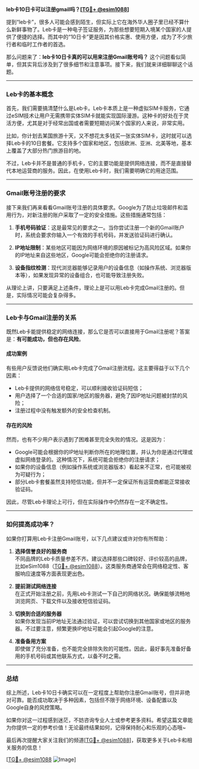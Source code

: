 **leb卡10日卡可以注册gmail吗？[[TG💪+ @esim1088](https://t.me/s/esim1088)]**

提到“leb卡”，很多人可能会感到陌生，但实际上它在海外华人圈子里已经不算什么新鲜事物了。Leb卡是一种电子签证服务，为那些想要短期入境某个国家的人提供了便捷的选择。而其中的“10日卡”更是因其价格实惠、使用方便，成为了不少旅行者和临时工作者的首选。

那么问题来了：**leb卡10日卡真的可以用来注册Gmail账号吗？** 这个问题看似简单，但其实背后涉及到了很多细节和注意事项。接下来，我们就来详细聊聊这个话题。

---

### Leb卡的基本概念

首先，我们需要搞清楚什么是Leb卡。Leb卡本质上是一种虚拟SIM卡服务，它通过eSIM技术让用户无需携带实体SIM卡就能实现国际漫游。这种卡的好处在于灵活方便，尤其是对于经常出国或者需要短期访问某个国家的人来说，非常实用。

比如，你计划去某国旅游十天，又不想花太多钱买一张实体SIM卡，这时就可以选择Leb卡的10日套餐。它支持多个国家和地区，包括欧洲、亚洲、北美等地，基本上覆盖了大部分热门旅游目的地。

不过，Leb卡并不是普通的手机卡，它的主要功能是提供网络连接，而不是直接替代本地运营商的服务。因此，在使用Leb卡时，我们需要明确它的用途范围。

---

### Gmail账号注册的要求

接下来我们再来看看Gmail账号注册的具体要求。Google为了防止垃圾邮件和滥用行为，对新注册的账户采取了一定的安全措施。这些措施通常包括：

1. **手机号码验证**：这是最常见的要求之一。当你尝试注册一个新的Gmail账户时，系统会要求你输入一个有效的手机号码，并发送验证码进行确认。
   
2. **IP地址限制**：某些地区可能因为网络环境的原因被标记为高风险区域。如果你的IP地址来自这些地区，Google可能会拒绝你的注册请求。

3. **设备指纹检测**：现代浏览器能够记录用户的设备信息（如操作系统、浏览器版本等），如果发现异常的设备组合，也可能导致注册失败。

从理论上讲，只要满足上述条件，理论上是可以用Leb卡完成Gmail注册的。但是，实际情况可能会复杂得多。

---

### Leb卡与Gmail注册的关系

既然Leb卡能提供稳定的网络连接，那么它是否可以直接用于Gmail注册呢？答案是：**有可能成功，但也存在风险**。

#### 成功案例

有些用户反馈说他们确实用Leb卡完成了Gmail注册流程。这主要得益于以下几个因素：
- Leb卡提供的网络信号稳定，可以顺利接收验证码短信；
- 用户选择了一个合适的国家/地区的服务器，避免了因IP地址问题被封禁的风险；
- 注册过程中没有触发额外的安全检查机制。

#### 存在的风险

然而，也有不少用户表示遇到了困难甚至完全失败的情况。这是因为：
- Google可能会根据你的IP地址判断你所在的地理位置，并认为你是通过代理或虚拟网络登录的。这种情况下，系统可能会拒绝你的注册请求；
- 如果你的设备信息（例如操作系统或浏览器版本）看起来不正常，也可能被视为可疑行为；
- 部分Leb卡套餐虽然支持短信功能，但并不一定保证所有运营商都能正常接收验证码。

因此，尽管Leb卡理论上可行，但在实际操作中仍然存在一定不确定性。

---

### 如何提高成功率？

如果你打算用Leb卡注册Gmail账号，以下几点建议或许对你有所帮助：

1. **选择信誉良好的服务商**  
   不同品牌的Leb卡质量参差不齐。建议选择那些口碑较好、评价较高的品牌，比如eSim1088（[TG💪+ @esim1088](https://t.me/s/esim1088)）。这类服务商通常会在网络稳定性、客服响应速度等方面表现更出色。

2. **提前测试网络连接**  
   在正式开始注册之前，先用Leb卡测试一下自己的网络状况。确保能够流畅地浏览网页、下载文件以及接收短信验证码。

3. **切换到合适的服务器**  
   如果你发现当前IP地址无法通过验证，可以尝试切换到其他国家或地区的服务器。不过要注意，频繁更换IP地址可能会引起Google的注意。

4. **准备备用方案**  
   即使做了充分准备，也不能完全排除失败的可能性。因此，最好事先准备好备用的手机号码或其他联系方式，以备不时之需。

---

### 总结

综上所述，Leb卡10日卡确实可以在一定程度上帮助你注册Gmail账号，但并非绝对可靠。能否成功取决于多种因素，包括但不限于网络环境、设备配置以及Google自身的风控策略。

如果你对这一过程感到迷茫，不妨咨询专业人士或参考更多资料。希望这篇文章能为你提供一定的参考价值！无论最终结果如何，记得保持耐心和乐观的心态哦~

最后再次提醒大家关注我们的频道[[TG💪+ @esim1088](https://t.me/s/esim1088)]，获取更多关于Leb卡和相关服务的信息！

[[TG💪+ @esim1088](https://t.me/s/esim1088) ![Image](https://i.postimg.cc/4NQfJmqS/Snipaste-2025-05-13-00-14-12.png)]